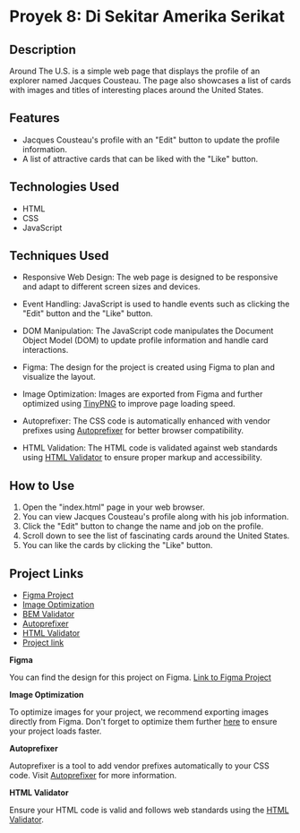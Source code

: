 # Proyek 8: Di Sekitar Amerika Serikat

## Description

Around The U.S. is a simple web page that displays the profile of an explorer named Jacques Cousteau. The page also showcases a list of cards with images and titles of interesting places around the United States.

## Features

- Jacques Cousteau's profile with an "Edit" button to update the profile information.
- A list of attractive cards that can be liked with the "Like" button.

## Technologies Used

- HTML
- CSS
- JavaScript

## Techniques Used

- Responsive Web Design: The web page is designed to be responsive and adapt to different screen sizes and devices.

- Event Handling: JavaScript is used to handle events such as clicking the "Edit" button and the "Like" button.

- DOM Manipulation: The JavaScript code manipulates the Document Object Model (DOM) to update profile information and handle card interactions.

- Figma: The design for the project is created using Figma to plan and visualize the layout.

- Image Optimization: Images are exported from Figma and further optimized using [TinyPNG](https://tinypng.com/) to improve page loading speed.

- Autoprefixer: The CSS code is automatically enhanced with vendor prefixes using [Autoprefixer](https://autoprefixer.github.io/) for better browser compatibility.

- HTML Validation: The HTML code is validated against web standards using [HTML Validator](https://validator.w3.org/) to ensure proper markup and accessibility.

## How to Use

1. Open the "index.html" page in your web browser.
2. You can view Jacques Cousteau's profile along with his job information.
3. Click the "Edit" button to change the name and job on the profile.
4. Scroll down to see the list of fascinating cards around the United States.
5. You can like the cards by clicking the "Like" button.

## Project Links

- [Figma Project](https://practicum-content.s3.us-west-1.amazonaws.com/new-markets/WEB_sprint_6/id/Proyek_7._daftar_periksa_.pdf)
- [Image Optimization](https://tinypng.com/)
- [BEM Validator](https://nglazov.github.io/bem-validator-page/)
- [Autoprefixer](https://autoprefixer.github.io/)
- [HTML Validator](https://validator.w3.org/)
- [Project link](https://epulvis.github.io/web_project_around)

**Figma**

You can find the design for this project on Figma. [Link to Figma Project](https://practicum-content.s3.us-west-1.amazonaws.com/new-markets/WEB_sprint_6/id/Proyek_7._daftar_periksa_.pdf)

**Image Optimization**

To optimize images for your project, we recommend exporting images directly from Figma. Don't forget to optimize them further [here](https://tinypng.com/) to ensure your project loads faster.

**Autoprefixer**

Autoprefixer is a tool to add vendor prefixes automatically to your CSS code. Visit [Autoprefixer](https://autoprefixer.github.io/) for more information.

**HTML Validator**

Ensure your HTML code is valid and follows web standards using the [HTML Validator](https://validator.w3.org/).
